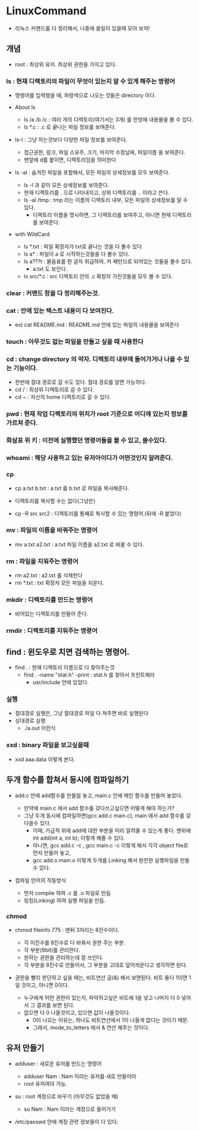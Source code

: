 # LinuxCommand

+ 리눅스 커맨드를 다 정리해서, 나중에 쓸일이 있을때 모아 보자!

## 개념 

+ root :  최상위 유저. 최상위 권한을 가지고 있다. 

### ls : __현재 디렉토리의 파일이 무엇이 있는지__ 알 수 있게 해주는 명령어 
+ 명령어를 입력했을 때, 파랑색으로 나오는 것들은 directory 이다. 

+ About ls
  - ls /a /b /c : 여러 개의 디렉토리(여기서는 3개) 를 한방에 내용물을 볼 수 있다.
  - ls *.c : .c 로 끝나는 파일 정보를 보여준다. 
  
+ ls-l : 그냥 하는것보다 다양한 파일 정보를 보여준다. 
  - 접근권한, 링크, 파일 소유주, 크기, 마지막 수정날짜, 파일이름 을 보여준다.
  - 맨앞에 d를 붙이면, 디렉토리임을 의미한다
  
+ ls -al : 숨겨진 파일을 포함해서, 모든 파일의 상세정보를 모두 보여준다. 
  - ls -l 과 같이 모든 상세정보를 보여준다. 
  - 현재 디렉토리를 . 으로 나타내지고, 상위 디렉토리를 .. 이라고 쓴다. 
  - ls -al /tmp  : tmp 라는 이름의 디렉토리 내부, 모든 파일의 상세정보를 알 수 있다. 
    - 디렉토리 이름을 명시하면, 그 디렉토리를 보여주고, 아니면 현재 디렉토리를 보여준다. 
  
  
+ with WildCard
  - ls *.txt : 파일 확장자가 txt로 끝나는 것을 다 볼수 있다
  - ls a* : 파일이 a 로 시작하는것들을 다 볼수 있다. 
  - ls a???t : 물음표를 한 글자 취급하여, 저 패턴으로 되어있는 것들을 볼수 있다.
    - a.txt 도 보인다. 
  - ls src/*.c : src 디렉토리 안의 .c 확장자 가진것들을 모두 볼 수 있다.

### clear : 커맨드 창을 다 정리해주는것.

### cat : 안에 있는 텍스트 내용이 다 보여진다. 

+ ex) cat README.md : README.md 안에 있는 파일의 내용물을 보여준다 

### touch : 아무것도 없는 파일을 만들고 싶을 때 사용한다 

### cd : change directory 의 약자. 디렉토리 내부에 들어가거나 나올 수 있는 기능이다.

+ 한번에 절대 경로로 갈 수도 있다. 절대 경로를 알면 가능하다. 
+ cd / : 최상위 디렉토리로 갈 수 있다. 
+ cd ~ : 자신의 home 디렉토리로 갈 수 있다.

### pwd : 현재 작업 디렉토리의 위치가 root 기준으로 어디에 있는지 정보를 가르쳐 준다. 

### 화살표 위 키 : 이전에 실행했던 명령어들을 볼 수 있고, 쓸수있다.

### whoami : 해당 사용하고 있는 유저아이디가 어떤것인지 알려준다. 

### cp 
+ cp a.txt b.txt : a.txt 를 b.txt 로 파일을 복사해준다. 
+ 디렉토리를 복사할 수는 없다(그냥은)

+ cp -R src src2  : 디렉토리를 통째로 복사할 수 있는 명령어.(뒤에 -R 붙었다)

### mv : 파일의 이름을 바꿔주는 명령어

+ mv a.txt a2.txt : a.txt 파일 이름을 a2.txt 로 바꿀 수 있다.

### rm : 파일을 지워주는 명령어

+ rm a2.txt : a2.txt 를 삭제한다 
+ rm *.txt : txt 확장자 모든 파일을 지운다. 

### mkdir : 디렉토리를 만드는 명령어
+ 비어있는 디렉토리를 만들어 준다. 

### rmdir : 디렉토리를 지워주는 명령어

## find : 윈도우로 치면 검색하는 명령어. 

+ find . : 현재 디렉토리 이름으로 다 찾아주는것
  - find . -name "stat.h" -print : stat.h 를 찾아서 프린트해라
    - usr/include 안에 있었다. 


### 실행
+ 절대경로 실행은, 그냥 절대경로 파일 다 쳐주면 바로 실행된다 
+ 상대경로 실행
  - ./a.out 이런식
  
  
### xxd : binary 파일을 보고싶을때  
+ xxd aaa.data 이렇게 본다.

## 두개 함수를 합쳐서 동시에 컴파일하기

+ add.c  안에 add함수를 만들얼 놓고, main.c 안에 메인 함수를 만들어 놓았다.
  - 만약에 main.c 에서 add 함수를 갖다쓰고싶으면 어떻게 해야 하는가?
  - 그냥 두개 동시에 컴파일하면(gcc add.c main.c), main 에서 add 함수를 갖다쓸수 있다.  
    - 이때, 가급적 위에 add에 대한 부분을 미리 알려줄 수 있는게 좋다. 맨위에 int add(int a, int b); 이렇게 해줄 수 있다.
    - 아니면, gcc add.c -c , gcc main.c -c 이렇게 해서 각각 object file로 먼저 만들어 놓고, 
    - gcc add.o main.o 이렇게 두개를 Linking 해서 완전한 실행파일을 만들 수 있다. 

+ 컴파일 언어의 작동방식
  - 먼저 complie 하여 .c 를 .o 파일로 만듬
  - 링킹(Linking) 하여 실행 파일을 만듬.

### chmod 
+ chmod fileinfo 775 : 맨뒤 3자리는 8진수이다. 
  - 각 이진수를 8진수로 다 바꿔서 권한 주는 부분.
  - 각 부분(9bit)를 관리한다. 
  - 원하는 권한을 관리하는데 잘 쓰인다. 
  - 각 부분을 8진수로 만들어서, 그 부분을 고대로 덮어씌운다고 생각하면 된다. 
  
+ 권한을 빨리 판단하고 싶을 때는, 비트연산 곱(&) 해서 보면된다. 비트 둘다 1이면 1일 것이고, 아니면 0이다. 
  - 누구에게 어떤 권한이 있는지, 파악하고싶은 비트에 1을 넣고 나머지 다 0 넣어서 그 결과를 보면 된다.
  - 없으면 다 0 나올것이고, 있으면 값이 나올것이다. 
    - 0이 나오는 이유는, 하나도 비트연산에서 1이 나올게 없다는 것이기 때문.
    - 그래서, mode_to_letters 에서 & 연산 해주는 것이다. 
    
    

## 유저 만들기
+ adduser : 새로운 유저를 만드는 명령어
  - adduser Nam : Nam 이라는 유저를 새로 만들어라
  - root 유저여야 가능.
  
+ su : root 계정으로 바꾸기  (아무것도 없었을 때)
  - su Nam : Nam 이라는 계정으로 들어가기
  
+ /etc/passwd 안에 계정 관련 정보들이 다 있다. 

